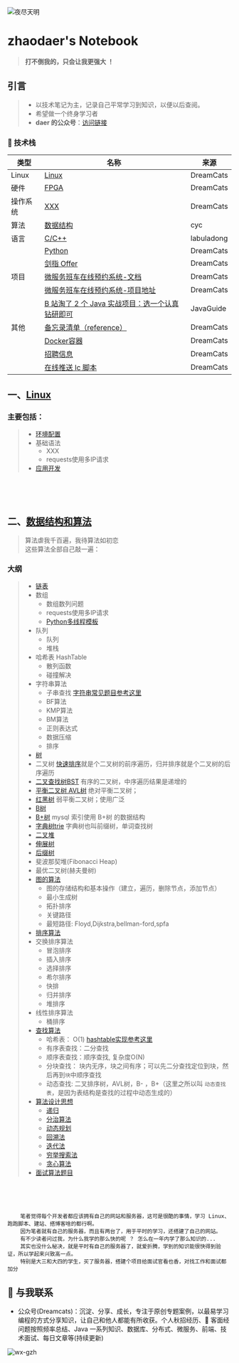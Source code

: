 ![夜尽天明](https://upload-images.jianshu.io/upload_images/12890819-6e2289f29c0d3b39.png?imageMogr2/auto-orient/strip%7CimageView2/2/w/1240)

# zhaodaer's Notebook
>**打不倒我的，只会让我更强大 ！**

## 引言
> - 以技术笔记为主，记录自己平常学习到知识，以便以后查阅。  
> - 希望做一个终身学习者
> - **daer 的公众号**：[访问链接](https://mp.weixin.qq.com/s/NTRnfdPcr2pVnTvhFMYJCg)





### 📖 技术栈
| 类型     | 名称                                                                                                 | 来源       |
| -------- | ---------------------------------------------------------------------------------------------------- | ---------- |
| Linux   | [Linux](https://github.com/DreamCats/online-interview)                                        | DreamCats  |
| 硬件     | [FPGA](Java/mianjing/README.md)                                                              | DreamCats  |
| 操作系统 | [XXX](Java/classify/README.md)                                                         | DreamCats  |
|  算法    | [数据结构](http://www.cyc2018.xyz/)                                                                  | cyc        |
|  语言    | [C/C++](https://github.com/labuladong/fucking-algorithm)                                    | labuladong |
|          | [Python](Java/alg/按热度总结lc.md)                                                            | DreamCats  |
|          | [剑指 Offer](Java/alg/剑指offer.md)                                                                  | DreamCats  |
| 项目     | [微服务班车在线预约系统-文档](Java/bus/README.md)                                                    | DreamCats  |
|          | [微服务班车在线预约系统-项目地址](https://github.com/DreamCats/school-bus)                           | DreamCats  |
|          | [B 站淘了 2 个 Java 实战项目：选一个认真钻研即可](https://mp.weixin.qq.com/s/B-Gzw20xKIPC_w4b_8bJiA) | JavaGuide  |
| 其他     | [备忘录清单（reference）](Java/jdk/README.md)                                                                | DreamCats  |
|          | [Docker容器](books.md)                                                                           | DreamCats  |
|          | [招聘信息](Java/spring-books/README.md)                                                       | DreamCats  |
|          | [在线推送 lc 脚本](https://github.com/DreamCats/dream-script/blob/master/notify_lc.py)               | DreamCats  |



## 一、[Linux](Linux.md)

### 主要包括：
> * [环境配置](https://py3.io/doc/python/quickstart.html)
> * 基础语法
>   * XXX
>   * requests使用多IP请求
> * [应用开发](code/MultiThread_Template.py)
<br>
<br>
<br>


## 二、[数据结构和算法](数据结构和算法.md)
>算法虐我千百遍，我待算法如初恋  
>这些算法全部自己敲一遍：
### 大纲
> * [链表](https://py3.io/doc/python/quickstart.html)
> * 数组
>   * 数组数列问题
>   * requests使用多IP请求
>   * [Python多线程模板](code/MultiThread_Template.py)
> * 队列
>   * 队列
>   * 堆栈
> * 哈希表 HashTable
>   * 散列函数
>   * 碰撞解决
> * 字符串算法
>   * 子串查找 [字符串常见题目参考这里](9%20Algorithms%20Job%20Interview/1%20字符串.md) 
>   * BF算法  
>   * KMP算法  
>   * BM算法  
>   * 正则表达式
>   * 数据压缩
>   * 排序
> *  [树](4%20Tree/README.md)
>   * 二叉树  [快速排序](6%20Sort/README.md)就是个二叉树的前序遍历，归并排序就是个二叉树的后序遍历  
>   * [二叉查找树BST](4%20Tree/2-二叉查找树/二叉查找树.md)  有序的二叉树，中序遍历结果是递增的
>   * [平衡二叉树 AVL树](4%20Tree/3-平衡树AVL/README.md)   绝对平衡二叉树；
>   * [红黑树](4%20Tree/9-红黑树%20R-B%20tree/红黑树.md)  弱平衡二叉树；使用广泛
>   * [B树](4%20Tree/7-B树/B树.md)
>   * [B+树](4%20Tree/7-B树/B+树.md)  mysql 索引使用 B+树 的数据结构	  
>   * [字典树trie](4%20Tree/4-字典树Trie/README.md) 字典树也叫前缀树，单词查找树
>   * [二叉堆](4%20Tree/8-堆/堆.md)  
>   * [伸展树](4%20Tree/5-伸展树/伸展树.md)
>   * [后缀树](4%20Tree/6-后缀树/后缀树.md)
>   * 斐波那契堆(Fibonacci Heap)   
>   * 最优二叉树(赫夫曼树)  
> * [图的算法](5%20Graph/README.md)
>   * 图的存储结构和基本操作（建立，遍历，删除节点，添加节点）   
>   * 最小生成树  
>   * 拓扑排序  
>   * 关键路径  
>   * 最短路径: Floyd,Dijkstra,bellman-ford,spfa  
> * [排序算法](6%20Sort/README.md)
> * 交换排序算法
>   * 冒泡排序
>   * 插入排序    
>   * 选择排序    
>   * 希尔排序
>   * 快排   
>   * 归并排序  
>   * 堆排序
> * 线性排序算法
>   * 桶排序 
> * [查找算法](7%20Search/README.md)  
>   * 哈希表： O(1)  [hashtable实现参考这里](../3%20Hash%20Table/README.md)
>   * 有序表查找：二分查找 
>   * 顺序表查找：顺序查找, 复杂度O(N)  
>   * 分块查找： 块内无序，块之间有序；可以先二分查找定位到块，然后再到`块`中顺序查找  
>   * 动态查找:  二叉排序树，AVL树，B- ，B+（这里之所以叫 `动态查找表`，是因为表结构是查找的过程中动态生成的）
> * [算法设计思想](8%20Algorithms%20Analysis/README.md)
>   * [递归](8%20Algorithms%20Analysis/递归.md) 
>   * [分治算法](8%20Algorithms%20Analysis/分治算法.md) 
>   * [动态规划](8%20Algorithms%20Analysis/动态规划.md)  
>   * [回溯法](8%20Algorithms%20Analysis/回溯法.md)
>   * [迭代法](8%20Algorithms%20Analysis/迭代法.md)  
>   * [穷举搜索法](8%20Algorithms%20Analysis/穷举搜索法.md)   
>   * [贪心算法](8%20Algorithms%20Analysis/贪心算法.md) 
> * [面试算法题目](9%20Algorithms%20Job%20Interview/README.md)
<br>
<br>
<br>

        笔者觉得每个开发者都应该拥有自己的网站和服务器，这可是很酷的事情，学习 Linux、跑跑脚本、建站、搭博客啥的都行啊。
        因为笔者就有自己的服务器，而且有两台了，用于平时的学习，还搭建了自己的网站。
        有不少读者问过我，为什么我学的那么快的呢 ？ 怎么在一年内学了那么知识的...
        其实也没什么秘决，就是平时有自己的服务器了，就爱折腾，学到的知识能很快得到验证，所以学起来兴致高一点。
        特别是大三和大四的学生，买了服务器，搭建个项目给面试官看也香，对找工作和面试都加分



## 🙈 与我联系

- 公众号(Dreamcats)：沉淀、分享、成长，专注于原创专题案例，以最易学习编程的方式分享知识，让自己和他人都能有所收获。个人秋招经历、🐂 客面经问题按照频率总结、Java 一系列知识、数据库、分布式、微服务、前端、技术面试、每日文章等(持续更新)

![wx-gzh](http://imgs.heiye.site/blog/wxgzh.jpg)

